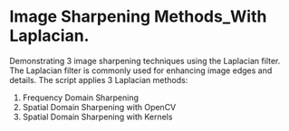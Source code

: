# Image Sharpening Methods_With Laplacian.

Demonstrating 3 image sharpening techniques using the Laplacian filter.
The Laplacian filter is commonly used for enhancing image edges and details.
The script applies 3 Laplacian methods:
1. Frequency Domain Sharpening
2. Spatial Domain Sharpening with OpenCV
3. Spatial Domain Sharpening with Kernels
